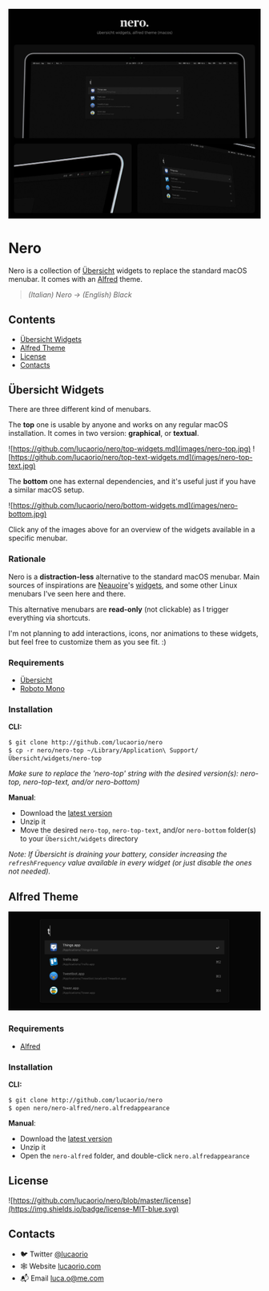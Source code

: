 ![Nero](images/nero.jpg)

# Nero

Nero is a collection of [Übersicht](http://tracesof.net/uebersicht) widgets to replace the standard macOS menubar. It comes with an [Alfred](https://alfredapp.com/) theme.

> _(Italian) Nero -> (English) Black_

## Contents

- [Übersicht Widgets](#ubersicht-widgets)
- [Alfred Theme](#alfred-theme)
- [License](#license)
- [Contacts](#contacts)

## Übersicht Widgets
There are three different kind of menubars.

The **top** one is usable by anyone and works on any regular macOS installation. It comes in two version: **graphical**, or **textual**.

![https://github.com/lucaorio/nero/top-widgets.md](images/nero-top.jpg)
![https://github.com/lucaorio/nero/top-text-widgets.md](images/nero-top-text.jpg)

The **bottom** one has external dependencies, and it's useful just if you have a similar macOS setup.

![https://github.com/lucaorio/nero/bottom-widgets.md](images/nero-bottom.jpg)

Click any of the images above for an overview of the widgets available in a specific menubar.

### Rationale

Nero is a **distraction-less** alternative to the standard macOS menubar. Main sources of inspirations are [Neauoire](https://xxiivv.com/)'s [widgets](https://github.com/neauoire/ubersicht-widgets), and some other Linux menubars I've seen here and there.

This alternative menubars are **read-only** (not clickable) as I trigger everything via shortcuts.

I'm not planning to add interactions, icons, nor animations to these widgets, but feel free to customize them as you see fit. :)

### Requirements

- [Übersicht](http://tracesof.net/uebersicht)
- [Roboto Mono](https://fonts.google.com/specimen/Roboto+Mono)

### Installation

**CLI:**

```shell
$ git clone http://github.com/lucaorio/nero
$ cp -r nero/nero-top ~/Library/Application\ Support/Übersicht/widgets/nero-top
```
_Make sure to replace the 'nero-top' string with the desired version(s): nero-top, nero-top-text, and/or nero-bottom)_

**Manual**:

- Download the [latest version](https://github.com/lucaorio/nero/releases/latest)
- Unzip it
- Move the desired `nero-top`, `nero-top-text`, and/or `nero-bottom` folder(s) to your `Übersicht/widgets` directory

_Note: If Übersicht is draining your battery, consider increasing the `refreshFrequency` value available in every widget (or just disable the ones not needed)._

## Alfred Theme

![Nero Alfred](images/nero-alfred.jpg)

### Requirements

- [Alfred](https://alfredapp.com)

### Installation

**CLI:**

```shell
$ git clone http://github.com/lucaorio/nero
$ open nero/nero-alfred/nero.alfredappearance
```

**Manual**:

- Download the [latest version](https://github.com/lucaorio/nero/releases/latest)
- Unzip it
- Open the `nero-alfred` folder, and double-click `nero.alfredappearance`

## License

![https://github.com/lucaorio/nero/blob/master/license](https://img.shields.io/badge/license-MIT-blue.svg)

## Contacts

- 🐦 Twitter [@lucaorio](http://twitter.com/@lucaorio_)
- 🕸 Website [lucaorio.com](http://lucaorio.com)
- 📬 Email [luca.o@me.com](mailto:luca.o@me.com)
